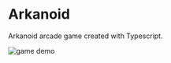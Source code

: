 # Arkanoid

Arkanoid arcade game created with Typescript.

![game demo]('./src/images/arkanoid-demo.gif')
